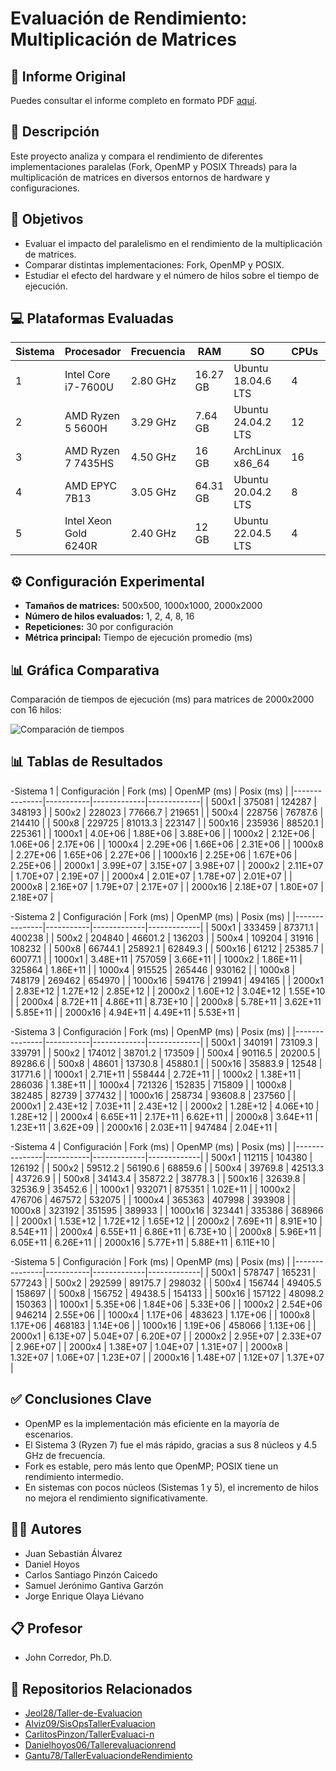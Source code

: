 # Evaluación de Rendimiento: Multiplicación de Matrices

## 📎 Informe Original

Puedes consultar el informe completo en formato PDF [aquí](Informe%20de%20Evaluación%20de%20Rendimiento.pdf).

## 📘 Descripción

Este proyecto analiza y compara el rendimiento de diferentes implementaciones paralelas (Fork, OpenMP y POSIX Threads) para la multiplicación de matrices en diversos entornos de hardware y configuraciones.

## 🧠 Objetivos

- Evaluar el impacto del paralelismo en el rendimiento de la multiplicación de matrices.
- Comparar distintas implementaciones: Fork, OpenMP y POSIX.
- Estudiar el efecto del hardware y el número de hilos sobre el tiempo de ejecución.

## 💻 Plataformas Evaluadas

| Sistema | Procesador                       | Frecuencia | RAM     | SO                  | CPUs | Hilos | Núcleos |
|---------|----------------------------------|------------|---------|----------------------|------|--------|----------|
| 1       | Intel Core i7-7600U              | 2.80 GHz   | 16.27 GB| Ubuntu 18.04.6 LTS   | 4    | 2      | 2        |
| 2       | AMD Ryzen 5 5600H                | 3.29 GHz   | 7.64 GB | Ubuntu 24.04.2 LTS   | 12   | 2      | 6        |
| 3       | AMD Ryzen 7 7435HS               | 4.50 GHz   | 16 GB   | ArchLinux x86_64     | 16   | 2      | 8        |
| 4       | AMD EPYC 7B13                    | 3.05 GHz   | 64.31 GB| Ubuntu 20.04.2 LTS   | 8    | 2      | 4        |
| 5       | Intel Xeon Gold 6240R            | 2.40 GHz   | 12 GB   | Ubuntu 22.04.5 LTS   | 4    | 1      | 1        |

## ⚙️ Configuración Experimental

- **Tamaños de matrices:** 500x500, 1000x1000, 2000x2000
- **Número de hilos evaluados:** 1, 2, 4, 8, 16
- **Repeticiones:** 30 por configuración
- **Métrica principal:** Tiempo de ejecución promedio (ms)

## 📊 Gráfica Comparativa

Comparación de tiempos de ejecución (ms) para matrices de 2000x2000 con 16 hilos:

![Comparación de tiempos](grafica_comparativa_2000x2000_16hilos.png)

## 📊 Tablas de Resultados
-Sistema 1
| Configuración | Fork (ms) | OpenMP (ms) | Posix (ms) |
|---------------|-----------|-------------|-------------|
| 500x1         | 375081    | 124287      | 348193      |
| 500x2         | 228023    | 77666.7     | 219651      |
| 500x4         | 228756    | 76787.6     | 214410      |
| 500x8         | 229725    | 81013.3     | 223147      |
| 500x16        | 235936    | 88520.1     | 225361      |
| 1000x1        | 4.0E+06   | 1.88E+06    | 3.88E+06    |
| 1000x2        | 2.12E+06  | 1.06E+06    | 2.17E+06    |
| 1000x4        | 2.29E+06  | 1.66E+06    | 2.31E+06    |
| 1000x8        | 2.27E+06  | 1.65E+06    | 2.27E+06    |
| 1000x16       | 2.25E+06  | 1.67E+06    | 2.25E+06    |
| 2000x1        | 3.99E+07  | 3.15E+07    | 3.98E+07    |
| 2000x2        | 2.11E+07  | 1.70E+07    | 2.19E+07    |
| 2000x4        | 2.01E+07  | 1.78E+07    | 2.01E+07    |
| 2000x8        | 2.16E+07  | 1.79E+07    | 2.17E+07    |
| 2000x16       | 2.18E+07  | 1.80E+07    | 2.18E+07    |

-Sistema 2
| Configuración | Fork (ms) | OpenMP (ms) | Posix (ms) |
|---------------|-----------|-------------|-------------|
| 500x1         | 333459    | 87371.1     | 400238      |
| 500x2         | 204840    | 46601.2     | 136203      |
| 500x4         | 109204    | 31916       | 108232      |
| 500x8         | 66744.1   | 25892.1     | 62849.3     |
| 500x16        | 61212     | 25385.7     | 60077.1     |
| 1000x1        | 3.48E+11  | 757059      | 3.66E+11    |
| 1000x2        | 1.86E+11  | 325864      | 1.86E+11    |
| 1000x4        | 915525    | 265446      | 930162      |
| 1000x8        | 748179    | 269462      | 654970      |
| 1000x16       | 594176    | 219941      | 494165      |
| 2000x1        | 2.83E+12  | 1.27E+12    | 2.85E+12    |
| 2000x2        | 1.60E+12  | 3.04E+12    | 1.55E+10    |
| 2000x4        | 8.72E+11  | 4.86E+11    | 8.73E+10    |
| 2000x8        | 5.78E+11  | 3.62E+11    | 5.85E+11    |
| 2000x16       | 4.94E+11  | 4.49E+11    | 5.53E+11    |

-Sistema 3
| Configuración | Fork (ms) | OpenMP (ms) | Posix (ms) |
|---------------|-----------|-------------|-------------|
| 500x1         | 340191    | 73109.3     | 339791      |
| 500x2         | 174012    | 38701.2     | 173509      |
| 500x4         | 90116.5   | 20200.5     | 89286.6     |
| 500x8         | 48601     | 13730.8     | 45880.1     |
| 500x16        | 35883.9   | 12548       | 31771.6     |
| 1000x1        | 2.71E+11  | 558444      | 2.72E+11    |
| 1000x2        | 1.38E+11  | 286036      | 1.38E+11    |
| 1000x4        | 721326    | 152835      | 715809      |
| 1000x8        | 382485    | 82739       | 377432      |
| 1000x16       | 258734    | 93608.8     | 237560      |
| 2000x1        | 2.43E+12  | 7.03E+11    | 2.43E+12    |
| 2000x2        | 1.28E+12  | 4.06E+10    | 1.28E+12    |
| 2000x4        | 6.65E+11  | 2.17E+11    | 6.62E+11    |
| 2000x8        | 3.64E+11  | 1.23E+11    | 3.62E+09    |
| 2000x16       | 2.03E+11  | 947484      | 2.04E+11    |

-Sistema 4
| Configuración | Fork (ms) | OpenMP (ms) | Posix (ms) |
|---------------|-----------|-------------|-------------|
| 500x1         | 112115    | 104380      | 126192      |
| 500x2         | 59512.2   | 56190.6     | 68859.6     |
| 500x4         | 39769.8   | 42513.3     | 43726.9     |
| 500x8         | 34143.4   | 35872.2     | 38778.3     |
| 500x16        | 32639.8   | 32536.9     | 35452.6     |
| 1000x1        | 932071    | 875351      | 1.02E+11    |
| 1000x2        | 476706    | 467572      | 532075      |
| 1000x4        | 365363    | 407998      | 393908      |
| 1000x8        | 323192    | 351595      | 389933      |
| 1000x16       | 323441    | 335386      | 368966      |
| 2000x1        | 1.53E+12  | 1.72E+12    | 1.65E+12    |
| 2000x2        | 7.69E+11  | 8.91E+10    | 8.54E+11    |
| 2000x4        | 6.55E+11  | 6.86E+11    | 6.73E+10    |
| 2000x8        | 5.96E+11  | 6.05E+11    | 6.26E+11    |
| 2000x16       | 5.77E+11  | 5.88E+11    | 6.11E+10    |

-Sistema 5
| Configuración | Fork (ms) | OpenMP (ms) | Posix (ms) |
|---------------|-----------|-------------|-------------|
| 500x1         | 578747    | 165231      | 577243      |
| 500x2         | 292599    | 89175.7     | 298032      |
| 500x4         | 156744    | 49405.5     | 158697      |
| 500x8         | 156752    | 49438.5     | 154133      |
| 500x16        | 157122    | 48098.2     | 150363      |
| 1000x1        | 5.35E+06  | 1.84E+06    | 5.33E+06    |
| 1000x2        | 2.54E+06  | 946214      | 2.55E+06    |
| 1000x4        | 1.17E+06  | 483623      | 1.17E+06    |
| 1000x8        | 1.17E+06  | 468183      | 1.14E+06    |
| 1000x16       | 1.19E+06  | 458066      | 1.13E+06    |
| 2000x1        | 6.13E+07  | 5.04E+07    | 6.20E+07    |
| 2000x2        | 2.95E+07  | 2.33E+07    | 2.96E+07    |
| 2000x4        | 1.38E+07  | 1.04E+07    | 1.31E+07    |
| 2000x8        | 1.32E+07  | 1.06E+07    | 1.23E+07    |
| 2000x16       | 1.48E+07  | 1.12E+07    | 1.37E+07    |


## ✅ Conclusiones Clave

- OpenMP es la implementación más eficiente en la mayoría de escenarios.
- El Sistema 3 (Ryzen 7) fue el más rápido, gracias a sus 8 núcleos y 4.5 GHz de frecuencia.
- Fork es estable, pero más lento que OpenMP; POSIX tiene un rendimiento intermedio.
- En sistemas con pocos núcleos (Sistemas 1 y 5), el incremento de hilos no mejora el rendimiento significativamente.

## 👨‍💻 Autores

- Juan Sebastián Álvarez
- Daniel Hoyos
- Carlos Santiago Pinzón Caicedo
- Samuel Jerónimo Gantiva Garzón
- Jorge Enrique Olaya Liévano

## 📋 Profesor

- John Corredor, Ph.D.

## 🔗 Repositorios Relacionados

- [Jeol28/Taller-de-Evaluacion](https://github.com/Jeol28/Taller-de-Evaluacion)
- [Alviz09/SisOpsTallerEvaluacion](https://github.com/Alviz09/SisOpsTallerEvaluacion)
- [CarlitosPinzon/TallerEvaluaci-n](https://github.com/CarlitosPinzon/TallerEvaluaci-n)
- [Danielhoyos06/Tallerevaluacionrend](https://github.com/Danielhoyos06/Tallerevaluacionrend)
- [Gantu78/TallerEvaluaciondeRendimiento](https://github.com/Gantu78/TallerEvaluaciondeRendimiento)
